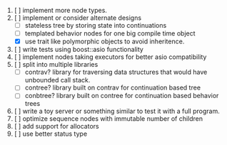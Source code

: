 1. [ ] implement more node types.
2. [ ] implement or consider alternate designs
    - [ ] stateless tree by storing state into continuations
    - [ ] templated behavior nodes for one big compile time object
    - [x] use trait like polymorphic objects to avoid inheritence.
3. [ ] write tests using boost::asio functionality
4. [ ] implement nodes taking executors for better asio compatibility
5. [ ] split into multiple libraries
    - [ ] contrav?
          library for traversing data structures that would have unbounded call
          stack.
    - [ ] contree?
          library built on contrav for continuation based tree
    - [ ] conbtree?
          library built on contree for continuation based behavior trees
7. [ ] write a toy server or something similar to test it with a full program.
8. [ ] optimize sequence nodes with immutable number of children
9. [ ] add support for allocators
10. [ ] use better status type
